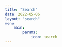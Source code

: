 ```yaml
---
title: "Search"
date: 2022-05-06
layout: "search"
menu:
    main:
        params:
            icon: search
---
```

